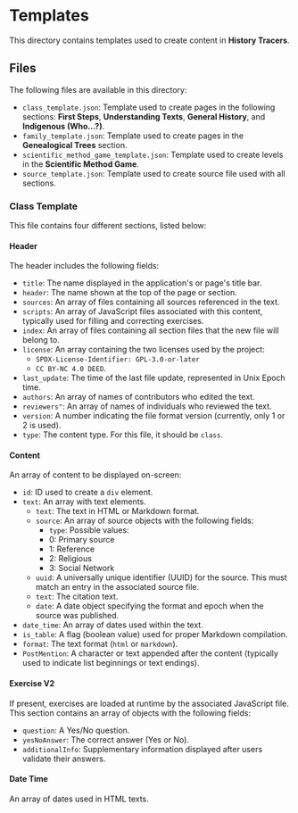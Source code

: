 # Templates

This directory contains templates used to create content in **History Tracers**.

## Files

The following files are available in this directory:

-  `class_template.json`: Template used to create pages in the following sections: **First Steps**, **Understanding Texts**, **General History**, and **Indigenous (Who...?)**.
-  `family_template.json`: Template used to create pages in the **Genealogical Trees** section.
-  `scientific_method_game_template.json`: Template used to create levels in the **Scientific Method Game**.
-  `source_template.json`: Template used to create source file used with all sections.

### Class Template

This file contains four different sections, listed below:

#### Header

The header includes the following fields:

- `title`: The name displayed in the application's or page's title bar.
- `header`: The name shown at the top of the page or section.
- `sources`: An array of files containing all sources referenced in the text.
- `scripts`: An array of JavaScript files associated with this content, typically used for filling and correcting exercises.
- `index`: An array of files containing all section files that the new file will belong to.
- `license`:  An array containing the two licenses used by the project:
  - `SPDX-License-Identifier: GPL-3.0-or-later`
  - `CC BY-NC 4.0 DEED`.
- `last_update`: The time of the last file update, represented in Unix Epoch time.
- `authors`: An array of names of contributors who edited the text.
- `reviewers"`:  An array of names of individuals who reviewed the text.
- `version`: A number indicating the file format version (currently, only 1 or 2 is used).
- `type`: The content type. For this file, it should be `class`.

#### Content

An array of content to be displayed on-screen:

- `id`: ID used to create a `div` element.
- `text`: An array with text elements.
    - `text`: The text in HTML or Markdown format.
    - `source`: An array of source objects with the following fields:
        - `type`: Possible values:
        - 0: Primary source
        - 1: Reference
        - 2: Religious
        - 3: Social Network
    - `uuid`: A universally unique identifier (UUID) for the source. This must match an entry in the associated source file.
    - `text`: The citation text.
    - `date`: A date object specifying the format and epoch when the source was published.
 - `date_time`: An array of dates used within the text.
 - `is_table`:  A flag (boolean value) used for proper Markdown compilation.
 - `format`:  The text format (`html` or `markdown`).
 - `PostMention`: A character or text appended after the content (typically used to indicate list beginnings or text endings).

#### Exercise V2

If present, exercises are loaded at runtime by the associated JavaScript file. This section contains an array of objects with the following fields:

- `question`: A Yes/No question.
- `yesNoAnswer`: The correct answer (Yes or No).
- `additionalInfo`: Supplementary information displayed after users validate their answers.

#### Date Time

An array of dates used in HTML texts.

